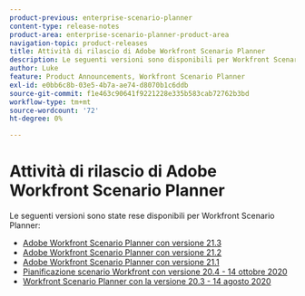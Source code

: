 ```yaml
---
product-previous: enterprise-scenario-planner
content-type: release-notes
product-area: enterprise-scenario-planner-product-area
navigation-topic: product-releases
title: Attività di rilascio di Adobe Workfront Scenario Planner
description: Le seguenti versioni sono disponibili per Workfront Scenario Planner.
author: Luke
feature: Product Announcements, Workfront Scenario Planner
exl-id: e0bb6c8b-03e5-4b7a-ae74-d8070b1c6ddb
source-git-commit: f1e463c90641f9221228e335b583cab72762b3bd
workflow-type: tm+mt
source-wordcount: '72'
ht-degree: 0%

---
```


# Attività di rilascio di Adobe Workfront Scenario Planner

Le seguenti versioni sono state rese disponibili per Workfront Scenario Planner:

<!--* [Adobe Workfront Scenario Planner with the 21.4 release](../../../product-announcements/product-releases/scenario-planner-release-activity/sp-release-21-4.md) -->

* [Adobe Workfront Scenario Planner con versione 21.3](../../../product-announcements/product-releases/scenario-planner-release-activity/sp-release-21-3.md)
* [Adobe Workfront Scenario Planner con versione 21.2](../../../product-announcements/product-releases/scenario-planner-release-activity/sp-release-21-2.md)
* [Adobe Workfront Scenario Planner con versione 21.1](../../../product-announcements/product-releases/scenario-planner-release-activity/sp-release-21-1.md)
* [Pianificazione scenario Workfront con versione 20.4 - 14 ottobre 2020](../../../product-announcements/product-releases/scenario-planner-release-activity/sp-release-20-4.md)
* [Workfront Scenario Planner con la versione 20.3 - 14 agosto 2020](../../../product-announcements/product-releases/scenario-planner-release-activity/sp-release-20-3.md)
